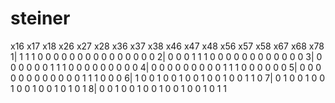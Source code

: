# steiner

  x16 x17 x18 x26 x27 x28 x36 x37 x38 x46 x47 x48 x56 x57 x58 x67 x68 x78
1| 1   1   1   0   0   0   0   0   0   0   0   0   0   0   0   0   0   0
2| 0   0   0   1   1   1   0   0   0   0   0   0   0   0   0   0   0   0
3| 0   0   0   0   0   0   1   1   1   0   0   0   0   0   0   0   0   0
4| 0   0   0   0   0   0   0   0   0   1   1   1   0   0   0   0   0   0
5| 0   0   0   0   0   0   0   0   0   0   0   0   1   1   1   0   0   0
6| 1   0   0   1   0   0   1   0   0   1   0   0   1   0   0   1   1   0
7| 0   1   0   0   1   0   0   1   0   0   1   0   0   1   0   1   0   1
8| 0   0   1   0   0   1   0   0   1   0   0   1   0   0   1   0   1   1
